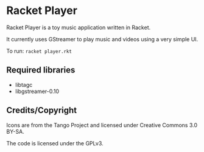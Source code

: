 Racket Player
=============

Racket Player is a toy music application written in Racket.

It currently uses GStreamer to play music and videos using a very simple UI.

To run:
`racket player.rkt`

Required libraries
------------------
* libtagc
* libgstreamer-0.10

Credits/Copyright
-----------------
Icons are from the Tango Project and licensed under Creative Commons 3.0 BY-SA.

The code is licensed under the GPLv3.
